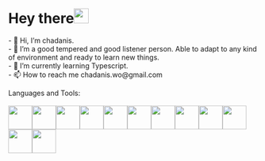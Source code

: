 <h1>Hey there<img src="https://media.giphy.com/media/hvRJCLFzcasrR4ia7z/giphy.gif" width="30px"/></h1>
- 👋 Hi, I’m chadanis.</br>
- 👀 I’m a good tempered and good listener person. Able to adapt to any kind of environment and ready to learn new things.</br>
- 🌱 I’m currently learning Typescript.</br>
- 📫 How to reach me chadanis.wo@gmail.com</br>

Languages and Tools:
<br/><br/>
<img src="https://user-images.githubusercontent.com/109780448/203208562-99b9e66b-b3a5-4309-93d2-cad60a430176.svg" width="48"><img src="https://user-images.githubusercontent.com/109780448/203209811-7e16798f-9005-4fc9-804f-f802af1dcdd9.svg" width="48"><img src="https://user-images.githubusercontent.com/109780448/203208571-e3d52852-b0d2-4072-aa20-74eda7736d62.svg" width="48"><img src="https://user-images.githubusercontent.com/109780448/203208754-89539ded-d765-46a4-9e44-16cc8f03c3e7.svg" width="48"><img src="https://user-images.githubusercontent.com/109780448/203208581-134cb195-bc5f-4962-9446-8fbf3f3d6ea2.svg" width="48"><img src="https://user-images.githubusercontent.com/109780448/203208623-aa56f340-73db-408b-8551-6b8dc5b70527.svg" width="48"><img src="https://user-images.githubusercontent.com/109780448/203208611-3d0c4004-bb3d-4751-8bdb-a13b28c938b2.svg" width="48"><img src="https://user-images.githubusercontent.com/109780448/203208712-c92d857f-c4e3-415b-a980-ca500737de05.svg" width="48"><img src="https://user-images.githubusercontent.com/109780448/203208801-0cceb00d-7122-4803-9c78-29b905871663.svg" width="48"><img src="https://user-images.githubusercontent.com/109780448/203208816-7512ce24-424a-4f09-b781-ccfa9e67ba86.svg" width="48"><img src="https://user-images.githubusercontent.com/109780448/203206401-979d9e12-1fe8-42bf-be4d-29ed53299ad5.svg" width="48"><img src="https://user-images.githubusercontent.com/109780448/203209944-f5c35b2b-811d-4c3c-934c-26057ca6f34f.svg" width="48">

<img src="https://komarev.com/ghpvc/?username=chadaniss&style=flat-square&color=blue" alt=""/>


<!---
chadaniss/chadaniss is a ✨ special ✨ repository because its `README.md` (this file) appears on your GitHub profile.
You can click the Preview link to take a look at your changes.
--->
